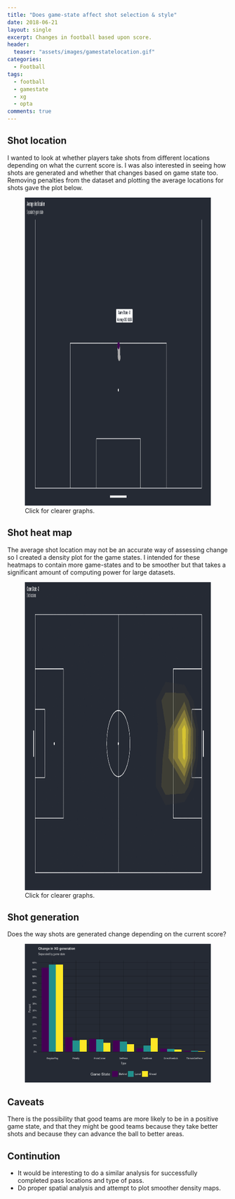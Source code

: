 ```yaml
---
title: "Does game-state affect shot selection & style"
date: 2018-06-21
layout: single
excerpt: Changes in football based upon score.
header:
  teaser: "assets/images/gamestatelocation.gif"
categories:
  - Football
tags:
  - football
  - gamestate
  - xg
  - opta
comments: true
---
```


## Shot location
I wanted to look at whether players take shots from different locations depending on what the current score is.  I was also interested in seeing how shots are generated and whether that changes based on game state too.
Removing penalties from the dataset and plotting the average locations for shots gave the plot below.

<figure class='centre'>
	<a href="/assets/images/avgshot.gif"><img src="/assets/images/avgshot.gif" width='1220' height='700'/></a>
	<figcaption>Click for clearer graphs.</figcaption>
</figure>
	
## Shot heat map
The average shot location may not be an accurate way of assessing change so I created a density plot for the game states.  I intended for these heatmaps to contain more game-states and to be smoother but that takes a significant amount of computing power for large datasets.

<figure class='centre'>
	<a href="/assets/images/gamestatelocation.gif"><img src="/assets/images/gamestatelocation.gif" width='1220' height='700'/></a>
	<figcaption>Click for clearer graphs.</figcaption>
</figure>

## Shot generation
Does the way shots are generated change depending on the current score?

<figure class='centre'>
	<a href="/assets/images/buildup.png"><img src="/assets/images/buildup.png"></a>
</figure>

## Caveats
There is the possibility that good teams are more likely to be in a positive game state, and that they might be good teams because they take better shots and because they can advance the ball to better areas.

## Continution
- It would be interesting to do a similar analysis for successfully completed pass locations and type of pass.  
- Do proper spatial analysis and attempt to plot smoother density maps.
